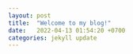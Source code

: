 ```yaml
---
layout: post
title:  "Welcome to my blog!"
date:   2022-04-13 01:54:20 +0700
categories: jekyll update
---
```

